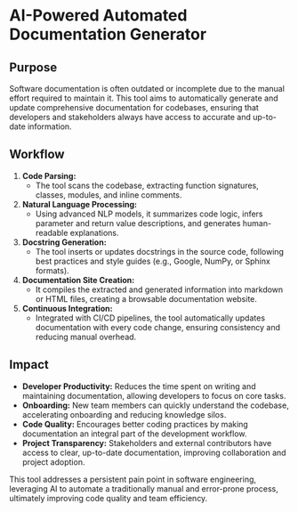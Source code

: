 # AI-Powered Automated Documentation Generator

## Purpose
Software documentation is often outdated or incomplete due to the manual effort required to maintain it. This tool aims to automatically generate and update comprehensive documentation for codebases, ensuring that developers and stakeholders always have access to accurate and up-to-date information.

## Workflow
1. **Code Parsing:**
   - The tool scans the codebase, extracting function signatures, classes, modules, and inline comments.
2. **Natural Language Processing:**
   - Using advanced NLP models, it summarizes code logic, infers parameter and return value descriptions, and generates human-readable explanations.
3. **Docstring Generation:**
   - The tool inserts or updates docstrings in the source code, following best practices and style guides (e.g., Google, NumPy, or Sphinx formats).
4. **Documentation Site Creation:**
   - It compiles the extracted and generated information into markdown or HTML files, creating a browsable documentation website.
5. **Continuous Integration:**
   - Integrated with CI/CD pipelines, the tool automatically updates documentation with every code change, ensuring consistency and reducing manual overhead.

## Impact
- **Developer Productivity:** Reduces the time spent on writing and maintaining documentation, allowing developers to focus on core tasks.
- **Onboarding:** New team members can quickly understand the codebase, accelerating onboarding and reducing knowledge silos.
- **Code Quality:** Encourages better coding practices by making documentation an integral part of the development workflow.
- **Project Transparency:** Stakeholders and external contributors have access to clear, up-to-date documentation, improving collaboration and project adoption.

This tool addresses a persistent pain point in software engineering, leveraging AI to automate a traditionally manual and error-prone process, ultimately improving code quality and team efficiency. 